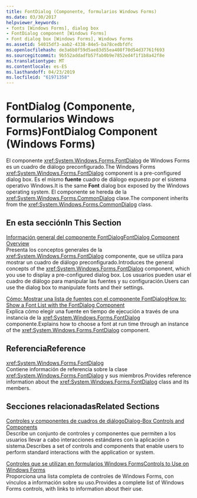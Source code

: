 ```yaml
---
title: FontDialog (Componente, formularios Windows Forms)
ms.date: 03/30/2017
helpviewer_keywords:
- fonts [Windows Forms], dialog box
- FontDialog component [Windows Forms]
- Font dialog box [Windows Forms], Windows Forms
ms.assetid: 54015df3-aab2-4338-84e5-ba78cedbfdfc
ms.openlocfilehash: de3a6b8f59d5ae83d55ea408f70d54d37761f693
ms.sourcegitcommit: 9b552addadfb57fab0b9e7852ed4f1f1b8a42f8e
ms.translationtype: MT
ms.contentlocale: es-ES
ms.lasthandoff: 04/23/2019
ms.locfileid: "61971358"
---
```

# <a name="fontdialog-component-windows-forms"></a><span data-ttu-id="a99c2-102">FontDialog (Componente, formularios Windows Forms)</span><span class="sxs-lookup"><span data-stu-id="a99c2-102">FontDialog Component (Windows Forms)</span></span>
<span data-ttu-id="a99c2-103">El componente <xref:System.Windows.Forms.FontDialog> de Windows Forms es un cuadro de diálogo preconfigurado.</span><span class="sxs-lookup"><span data-stu-id="a99c2-103">The Windows Forms <xref:System.Windows.Forms.FontDialog> component is a pre-configured dialog box.</span></span> <span data-ttu-id="a99c2-104">Es el mismo **fuente** cuadro de diálogo expuesto por el sistema operativo Windows.</span><span class="sxs-lookup"><span data-stu-id="a99c2-104">It is the same **Font** dialog box exposed by the Windows operating system.</span></span> <span data-ttu-id="a99c2-105">El componente se hereda de la <xref:System.Windows.Forms.CommonDialog> clase.</span><span class="sxs-lookup"><span data-stu-id="a99c2-105">The component inherits from the <xref:System.Windows.Forms.CommonDialog> class.</span></span>  
  
## <a name="in-this-section"></a><span data-ttu-id="a99c2-106">En esta sección</span><span class="sxs-lookup"><span data-stu-id="a99c2-106">In This Section</span></span>  
 [<span data-ttu-id="a99c2-107">Información general del componente FontDialog</span><span class="sxs-lookup"><span data-stu-id="a99c2-107">FontDialog Component Overview</span></span>](fontdialog-component-overview-windows-forms.md)  
 <span data-ttu-id="a99c2-108">Presenta los conceptos generales de la <xref:System.Windows.Forms.FontDialog> componente, que se utiliza para mostrar un cuadro de diálogo preconfigurado.</span><span class="sxs-lookup"><span data-stu-id="a99c2-108">Introduces the general concepts of the <xref:System.Windows.Forms.FontDialog> component, which you use to display a pre-configured dialog box.</span></span> <span data-ttu-id="a99c2-109">Los usuarios pueden usar el cuadro de diálogo para manipular las fuentes y su configuración.</span><span class="sxs-lookup"><span data-stu-id="a99c2-109">Users can use the dialog box to manipulate fonts and their settings.</span></span>  
  
 [<span data-ttu-id="a99c2-110">Cómo: Mostrar una lista de fuentes con el componente FontDialog</span><span class="sxs-lookup"><span data-stu-id="a99c2-110">How to: Show a Font List with the FontDialog Component</span></span>](how-to-show-a-font-list-with-the-fontdialog-component.md)  
 <span data-ttu-id="a99c2-111">Explica cómo elegir una fuente en tiempo de ejecución a través de una instancia de la <xref:System.Windows.Forms.FontDialog> componente.</span><span class="sxs-lookup"><span data-stu-id="a99c2-111">Explains how to choose a font at run time through an instance of the <xref:System.Windows.Forms.FontDialog> component.</span></span>  
  
## <a name="reference"></a><span data-ttu-id="a99c2-112">Referencia</span><span class="sxs-lookup"><span data-stu-id="a99c2-112">Reference</span></span>  
 <xref:System.Windows.Forms.FontDialog>  
 <span data-ttu-id="a99c2-113">Contiene información de referencia sobre la clase <xref:System.Windows.Forms.FontDialog> y sus miembros.</span><span class="sxs-lookup"><span data-stu-id="a99c2-113">Provides reference information about the <xref:System.Windows.Forms.FontDialog> class and its members.</span></span>  
  
## <a name="related-sections"></a><span data-ttu-id="a99c2-114">Secciones relacionadas</span><span class="sxs-lookup"><span data-stu-id="a99c2-114">Related Sections</span></span>  
 [<span data-ttu-id="a99c2-115">Controles y componentes de cuadros de diálogo</span><span class="sxs-lookup"><span data-stu-id="a99c2-115">Dialog-Box Controls and Components</span></span>](dialog-box-controls-and-components-windows-forms.md)  
 <span data-ttu-id="a99c2-116">Describe un conjunto de controles y componentes que permiten a los usuarios llevar a cabo interacciones estándares con la aplicación o sistema.</span><span class="sxs-lookup"><span data-stu-id="a99c2-116">Describes a set of controls and components that enable users to perform standard interactions with the application or system.</span></span>  
  
 [<span data-ttu-id="a99c2-117">Controles que se utilizan en formularios Windows Forms</span><span class="sxs-lookup"><span data-stu-id="a99c2-117">Controls to Use on Windows Forms</span></span>](controls-to-use-on-windows-forms.md)  
 <span data-ttu-id="a99c2-118">Proporciona una lista completa de controles de Windows Forms, con vínculos a información sobre su uso.</span><span class="sxs-lookup"><span data-stu-id="a99c2-118">Provides a complete list of Windows Forms controls, with links to information about their use.</span></span>
